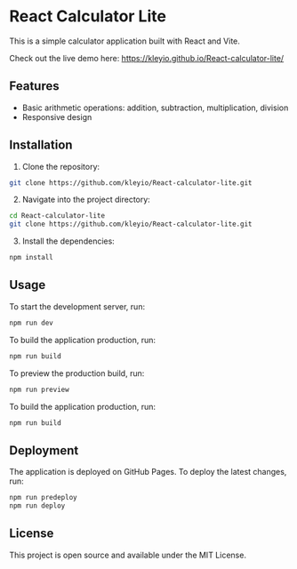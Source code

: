 # React Calculator Lite

This is a simple calculator application built with React and Vite.

Check out the live demo here: https://kleyio.github.io/React-calculator-lite/

## Features

- Basic arithmetic operations: addition, subtraction, multiplication, division
- Responsive design

## Installation

1. Clone the repository:

```bash
git clone https://github.com/kleyio/React-calculator-lite.git
```

2. Navigate into the project directory:

```bash
cd React-calculator-lite
git clone https://github.com/kleyio/React-calculator-lite.git

```
3. Install the dependencies:
```bash
npm install
```

## Usage

To start the development server, run:
```bash
npm run dev
```

To build the application production, run:
```bash
npm run build
```
To preview the production build, run:
```bash
npm run preview
```

To build the application production, run:
```bash
npm run build
```

## Deployment

The application is deployed on GitHub Pages. To deploy the latest changes, run:
```bash
npm run predeploy
npm run deploy

```
## License
This project is open source and available under the MIT License.
